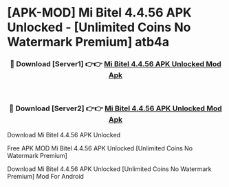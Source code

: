 # [APK-MOD] Mi Bitel 4.4.56 APK Unlocked - [Unlimited Coins No Watermark Premium] atb4a



<div align="center">
<h3>🔴 Download [Server1] 👉👉 <a href="https://momento.my/?title=Mi_Bitel_4.4.56_APK_Unlocked">Mi Bitel 4.4.56 APK Unlocked Mod Apk</a></h3><br>

<h3>🔴 Download [Server2] 👉👉 <a href="https://momento.my/?title=Mi_Bitel_4.4.56_APK_Unlocked">Mi Bitel 4.4.56 APK Unlocked Mod Apk</a></h3>
</div>



Download Mi Bitel 4.4.56 APK Unlocked 

Free APK MOD Mi Bitel 4.4.56 APK Unlocked [Unlimited Coins No Watermark Premium]

Download Mi Bitel 4.4.56 APK Unlocked [Unlimited Coins No Watermark Premium] Mod For Android

